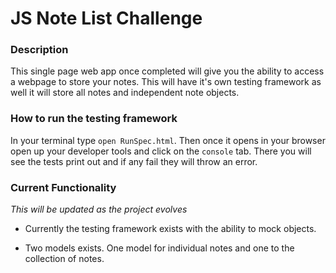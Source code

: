 # JS Note List Challenge

### Description
This single page web app once completed will give you the ability to access a webpage to store your notes. This will have it's own testing framework as well it will store all notes and independent note objects.

### How to run the testing framework
In your terminal type `open RunSpec.html`. Then once it opens in your browser open up your developer tools and click on the `console` tab. There you will see the tests print out and if any fail they will throw an error.

 ### Current Functionality
 *This will be updated as the project evolves*

 - Currently the testing framework exists with the ability to mock objects.

 - Two models exists. One model for individual notes and one to the collection of notes.  
